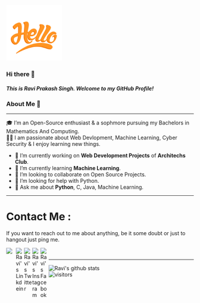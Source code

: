 <img src="./assets/hello.gif" width="150" height="150" />


### Hi there 👋

##### This is Ravi Prakash Singh. Welcome to my GitHub Profile!



### About Me 🚀
<hr>
🎓 I’m an Open-Source enthusiast & a sophmore pursuing my Bachelors in Mathematics And Computing. </br>
👨‍💻  I am passionate about Web Devlopment, Machine Learning, Cyber Security & I enjoy learning new things.

- 🔭 I’m currently working on **Web Development Projects** of **Architechs Club**.
- 🌱 I’m currently learning **Machine Learning**.
- 👯 I’m looking to collaborate on Open Source Projects.
- 🤔 I’m looking for help with Python.
- 💬 Ask me about **Python**, C, Java, Machine Learning.

<hr>


# Contact Me :

If you want to reach out to me about anything, be it some doubt or just to hangout just ping me.


<a href="mailto:ssingh.raviprakash@gmail.com">
  <img align="left" width="26px" src="https://cdn.jsdelivr.net/npm/simple-icons@v3/icons/gmail.svg" />
</a> &nbsp; &nbsp; 
<a href="https://www.linkedin.com/in/ssinghravi/">
  <img align="left" alt="Ravi's Linkdein" width="22px" src="https://cdn.jsdelivr.net/npm/simple-icons@v3/icons/linkedin.svg" />
</a> &nbsp; 
<a href="https://twitter.com/imRavi_Ssingh">
  <img align="left" alt="Ravi's Twitter" width="22px" src="https://cdn.jsdelivr.net/npm/simple-icons@v3/icons/twitter.svg" />
</a> &nbsp;
<a href="https://www.instagram.com/leomajor.ravi/">
  <img align="left" alt="Ravi's Instagram" width="22px" src="https://cdn.jsdelivr.net/npm/simple-icons@v3/icons/instagram.svg" />
</a>
<a href="https://www.facebook.com/Ssingh.RaviPrakash/">
  <img align="left" alt="Ravi's Facebook" width="22px" src="https://cdn.jsdelivr.net/npm/simple-icons@v3/icons/facebook.svg" />
</a>
<br>


<hr>

![Ravi's github stats](https://github-readme-stats.vercel.app/api?username=leomajorr&show_icons=true&hide_border=true)
<br />
![visitors](https://visitor-badge.laobi.icu/badge?page_id=leomajorr.leomajorr)